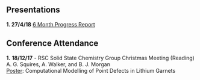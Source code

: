 
## Presentations

**1. 27/4/18** [6 Month Progress Report]()


## Conference Attendance

**1.** **18/12/17** - RSC Solid State Chemistry Group Christmas Meeting (Reading)   
A. G. Squires, A. Walker, and B. J. Morgan  
[Poster](asquires_poster.pdf): Computational Modelling of Point Defects in Lithium Garnets
